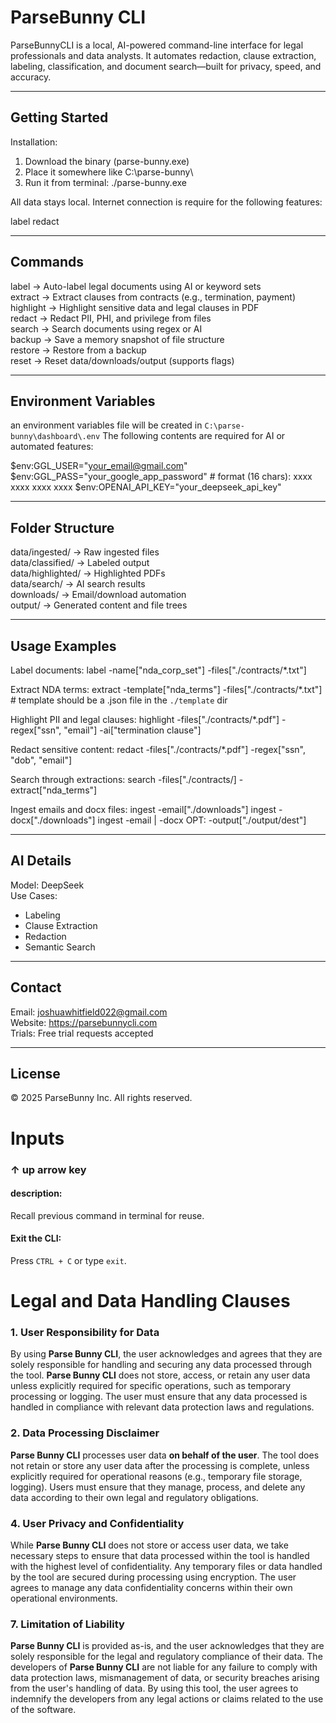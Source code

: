 # ParseBunny CLI

ParseBunnyCLI is a local, AI-powered command-line interface for legal professionals and data analysts. It automates redaction, clause extraction, labeling, classification, and document search—built for privacy, speed, and accuracy.

---

## Getting Started

Installation:
1. Download the binary (parse-bunny.exe)
2. Place it somewhere like C:\parse-bunny\
3. Run it from terminal:
   ./parse-bunny.exe

All data stays local. Internet connection is require for the following features:

label 
redact 

---

## Commands

label       → Auto-label legal documents using AI or keyword sets  
extract     → Extract clauses from contracts (e.g., termination, payment)  
highlight   → Highlight sensitive data and legal clauses in PDF  
redact      → Redact PII, PHI, and privilege from files  
search      → Search documents using regex or AI  
backup      → Save a memory snapshot of file structure  
restore     → Restore from a backup  
reset       → Reset data/downloads/output (supports flags)

---

## Environment Variables

an environment variables file will be created in `C:\parse-bunny\dashboard\.env`
The following contents are required for AI or automated features:

$env:GGL_USER="your_email@gmail.com"  
$env:GGL_PASS="your_google_app_password" # format (16 chars): xxxx xxxx xxxx xxxx 
$env:OPENAI_API_KEY="your_deepseek_api_key"

---

## Folder Structure

data/ingested/      → Raw ingested files  
data/classified/    → Labeled output  
data/highlighted/   → Highlighted PDFs  
data/search/        → AI search results  
downloads/          → Email/download automation  
output/             → Generated content and file trees

---

## Usage Examples

Label documents:
label -name["nda_corp_set"] -files["./contracts/*.txt"]

Extract NDA terms:
extract -template["nda_terms"] -files["./contracts/*.txt"] # template should be a .json file in the `./template` dir

Highlight PII and legal clauses:
highlight -files["./contracts/*.pdf"] -regex["ssn", "email"] -ai["termination clause"]

Redact sensitive content:
redact -files["./contracts/*.pdf"] -regex["ssn", "dob", "email"]

Search through extractions:
search -files["./contracts/] -extract["nda_terms"]

Ingest emails and docx files:
ingest -email["./downloads"]
ingest -docx["./downloads"]
ingest -email | -docx OPT: -output["./output/dest"]

---

## AI Details

Model: DeepSeek  
Use Cases:  
- Labeling  
- Clause Extraction  
- Redaction  
- Semantic Search

---

## Contact

Email: joshuawhitfield022@gmail.com  
Website: https://parsebunnycli.com  
Trials: Free trial requests accepted

---

## License

© 2025 ParseBunny Inc. All rights reserved.

<h1>Inputs</h1>

<h3>↑ up arrow key</h3>
<h4>description:</h4>
<p>Recall previous command in terminal for reuse.</p>

<h4>Exit the CLI:</h4>
<p>Press <code>CTRL + C</code> or type <code>exit</code>.</p>

<h1>Legal and Data Handling Clauses</h1>

### 1. **User Responsibility for Data**  
By using **Parse Bunny CLI**, the user acknowledges and agrees that they are solely responsible for handling and securing any data processed through the tool. **Parse Bunny CLI** does not store, access, or retain any user data unless explicitly required for specific operations, such as temporary processing or logging. The user must ensure that any data processed is handled in compliance with relevant data protection laws and regulations.

### 2. **Data Processing Disclaimer**  
**Parse Bunny CLI** processes user data **on behalf of the user**. The tool does not retain or store any user data after the processing is complete, unless explicitly required for operational reasons (e.g., temporary file storage, logging). Users must ensure that they manage, process, and delete any data according to their own legal and regulatory obligations.

### 4. **User Privacy and Confidentiality**  
While **Parse Bunny CLI** does not store or access user data, we take necessary steps to ensure that data processed within the tool is handled with the highest level of confidentiality. Any temporary files or data handled by the tool are secured during processing using encryption. The user agrees to manage any data confidentiality concerns within their own operational environments.

### 7. **Limitation of Liability**  
**Parse Bunny CLI** is provided as-is, and the user acknowledges that they are solely responsible for the legal and regulatory compliance of their data. The developers of **Parse Bunny CLI** are not liable for any failure to comply with data protection laws, mismanagement of data, or security breaches arising from the user's handling of data. By using this tool, the user agrees to indemnify the developers from any legal actions or claims related to the use of the software.

